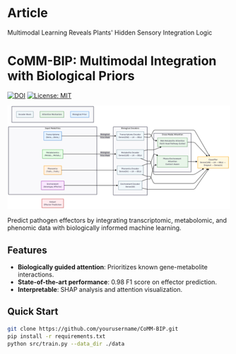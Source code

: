 # Article
Multimodal Learning Reveals Plants' Hidden Sensory Integration Logic

# CoMM-BIP: Multimodal Integration with Biological Priors

[![DOI](https://zenodo.org/badge/DOI/10.5281/zenodo.16281076.svg)](https://doi.org/10.5281/zenodo.16281076)
[![License: MIT](https://img.shields.io/badge/License-MIT-yellow.svg)](https://opensource.org/licenses/MIT)

<img src="docs/overview.png" width="600" alt="Model architecture">

Predict pathogen effectors by integrating transcriptomic, metabolomic, and phenomic data with biologically informed machine learning.

## Features
- **Biologically guided attention**: Prioritizes known gene-metabolite interactions.
- **State-of-the-art performance**: 0.98 F1 score on effector prediction.
- **Interpretable**: SHAP analysis and attention visualization.

## Quick Start
```bash
git clone https://github.com/yourusername/CoMM-BIP.git
pip install -r requirements.txt
python src/train.py --data_dir ./data

